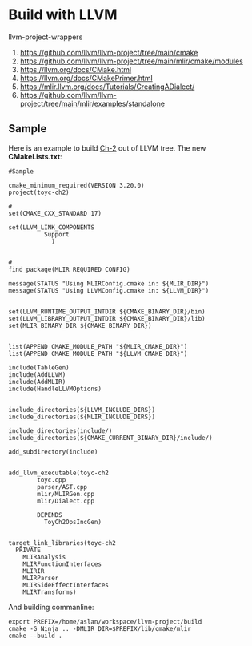 # Build with LLVM

llvm-project-wrappers

1. https://github.com/llvm/llvm-project/tree/main/cmake
2. https://github.com/llvm/llvm-project/tree/main/mlir/cmake/modules
3. https://llvm.org/docs/CMake.html
4. https://llvm.org/docs/CMakePrimer.html
5. https://mlir.llvm.org/docs/Tutorials/CreatingADialect/
6. https://github.com/llvm/llvm-project/tree/main/mlir/examples/standalone



## Sample

Here is an example to build [Ch-2](https://mlir.llvm.org/docs/Tutorials/Toy/Ch-2/) out of LLVM tree. The new **CMakeLists.txt**:

```
#Sample

cmake_minimum_required(VERSION 3.20.0)
project(toyc-ch2)

#
set(CMAKE_CXX_STANDARD 17)

set(LLVM_LINK_COMPONENTS
          Support
            )


#
find_package(MLIR REQUIRED CONFIG)

message(STATUS "Using MLIRConfig.cmake in: ${MLIR_DIR}")
message(STATUS "Using LLVMConfig.cmake in: ${LLVM_DIR}")


set(LLVM_RUNTIME_OUTPUT_INTDIR ${CMAKE_BINARY_DIR}/bin)
set(LLVM_LIBRARY_OUTPUT_INTDIR ${CMAKE_BINARY_DIR}/lib)
set(MLIR_BINARY_DIR ${CMAKE_BINARY_DIR})


list(APPEND CMAKE_MODULE_PATH "${MLIR_CMAKE_DIR}")
list(APPEND CMAKE_MODULE_PATH "${LLVM_CMAKE_DIR}")

include(TableGen)
include(AddLLVM)
include(AddMLIR)
include(HandleLLVMOptions)


include_directories(${LLVM_INCLUDE_DIRS})
include_directories(${MLIR_INCLUDE_DIRS})

include_directories(include/)
include_directories(${CMAKE_CURRENT_BINARY_DIR}/include/)

add_subdirectory(include)


add_llvm_executable(toyc-ch2 
        toyc.cpp
        parser/AST.cpp
        mlir/MLIRGen.cpp
        mlir/Dialect.cpp

        DEPENDS
          ToyCh2OpsIncGen)


target_link_libraries(toyc-ch2
  PRIVATE
    MLIRAnalysis
    MLIRFunctionInterfaces
    MLIRIR
    MLIRParser
    MLIRSideEffectInterfaces
    MLIRTransforms)
```

And building commanline:

```
export PREFIX=/home/aslan/workspace/llvm-project/build
cmake -G Ninja .. -DMLIR_DIR=$PREFIX/lib/cmake/mlir
cmake --build .
```
